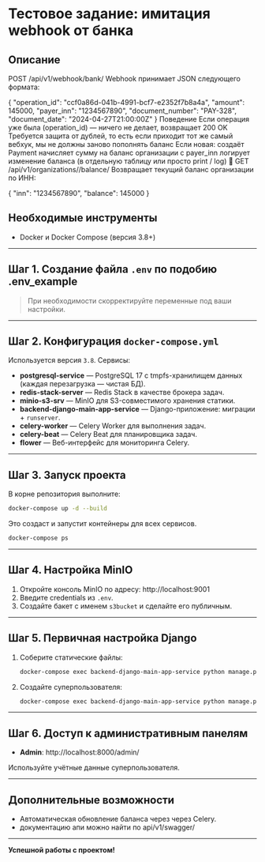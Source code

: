 # Тестовое задание: имитация webhook от банка

## Описание
POST /api/v1/webhook/bank/
Webhook принимает JSON следующего формата:

{
  "operation_id": "ccf0a86d-041b-4991-bcf7-e2352f7b8a4a",
  "amount": 145000,
  "payer_inn": "1234567890",
  "document_number": "PAY-328",
  "document_date": "2024-04-27T21:00:00Z"
}
Поведение
Если операция уже была (operation_id) — ничего не делает, возвращает 200 OK Требуется защита от дублей, то есть если приходит тот же самый вебхук, мы не должны заново пополнять баланс
Если новая:
создаёт Payment
начисляет сумму на баланс организации с payer_inn
логирует изменение баланса (в отдельную таблицу или просто print / log)
🧾 GET /api/v1/organizations/<inn>/balance/
Возвращает текущий баланс организации по ИНН:

{
  "inn": "1234567890",
  "balance": 145000
}

## Необходимые инструменты

- Docker и Docker Compose (версия 3.8+)

---

## Шаг 1. Создание файла `.env` по подобию .env_example

> При необходимости скорректируйте переменные под ваши настройки.

---

## Шаг 2. Конфигурация `docker-compose.yml`

Используется версия `3.8`. Сервисы:

- **postgresql-service** — PostgreSQL 17 с tmpfs-хранилищем данных (каждая перезагрузка — чистая БД).
- **redis-stack-server** — Redis Stack в качестве брокера задач.
- **minio-s3-srv** — MinIO для S3-совместимого хранения статики.
- **backend-django-main-app-service** — Django-приложение: миграции + `runserver`.
- **celery-worker** — Celery Worker для выполнения задач.
- **celery-beat** — Celery Beat для планировщика задач.
- **flower** — Веб-интерфейс для мониторинга Celery.

---

## Шаг 3. Запуск проекта

В корне репозитория выполните:

```bash
docker-compose up -d --build
```

Это создаст и запустит контейнеры для всех сервисов.

```bash
docker-compose ps
```

---

## Шаг 4. Настройка MinIO

1. Откройте консоль MinIO по адресу: http://localhost:9001
2. Введите credentials из `.env`.
3. Создайте бакет с именем `s3bucket` и сделайте его публичным.

---

## Шаг 5. Первичная настройка Django

1. Соберите статические файлы:

    ```bash
    docker-compose exec backend-django-main-app-service python manage.py collectstatic
    ```

2. Создайте суперпользователя:

    ```bash
    docker-compose exec backend-django-main-app-service python manage.py createsuperuser
    ```

---

## Шаг 6. Доступ к административным панелям

- **Admin**: http://localhost:8000/admin/

Используйте учётные данные суперпользователя.

---

## Дополнительные возможности

- Автоматическая обновление баланса через через Celery.
- документацию апи можно найти по api/v1/swagger/


---

**Успешной работы с проектом!**

